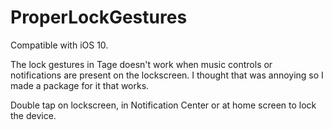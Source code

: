 # ProperLockGestures
Compatible with iOS 10. 

The lock gestures in Tage doesn't work when music controls or notifications are present on the lockscreen. I thought that was annoying so I made a package for it that works. 

Double tap on lockscreen, in Notification Center or at home screen to lock the device. 

